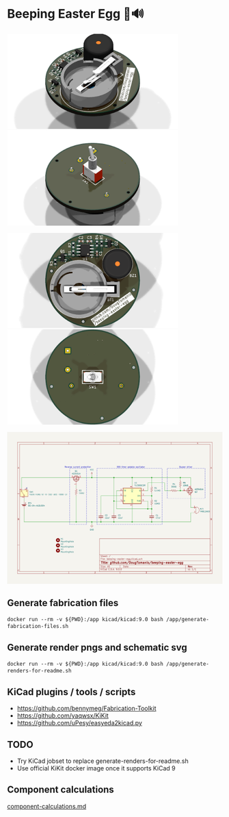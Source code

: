 # Beeping Easter Egg 🥚🔊

<p float="center">
  <img src="./renders/render_top_isometric.png" width="400" />
  <img src="./renders/render_bottom_isometric.png" width="400" />
</p>
<p float="center">
  <img src="./renders/render_top.png" width="400" /> 
  <img src="./renders/render_bottom.png" width="400" />
</p>
<img src="renders/beeping-easter-egg.svg" />

## Generate fabrication files
```
docker run --rm -v ${PWD}:/app kicad/kicad:9.0 bash /app/generate-fabrication-files.sh
```

## Generate render pngs and schematic svg
```
docker run --rm -v ${PWD}:/app kicad/kicad:9.0 bash /app/generate-renders-for-readme.sh
```

## KiCad plugins / tools / scripts
* https://github.com/bennymeg/Fabrication-Toolkit
* https://github.com/yaqwsx/KiKit
* https://github.com/uPesy/easyeda2kicad.py

## TODO
* Try KiCad jobset to replace generate-renders-for-readme.sh
* Use official KiKit docker image once it supports KiCad 9

## Component calculations
[component-calculations.md](component-calculations.md)
